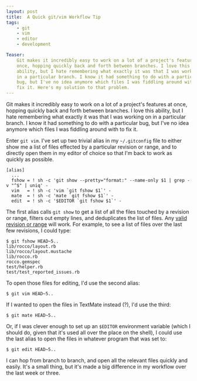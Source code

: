 ```yaml
---
layout: post
title:  A Quick git/vim Workflow Tip
tags:
    - git
    - vim
    - editor
    - development

Teaser:
    Git makes it incredibly easy to work on a lot of a project's features at
    once, hopping quickly back and forth between branches. I love this
    ability, but I hate remembering what exactly it was that I was working on
    in a particular branch. I know it had something to do with a particular
    bug, but I've no idea anymore which files I was fiddling around with to
    fix it. Here's my solution to that problem.
---
```

Git makes it incredibly easy to work on a lot of a project's features at once,
hopping quickly back and forth between branches. I love this ability, but I
hate remembering what exactly it was that I was working on in a particular
branch. I know it had something to do with a particular bug, but I've no idea
anymore which files I was fiddling around with to fix it.

Enter `git vim`. I've set up two trivial alias in my `~/.gitconfig` file to
either show me a list of files effected by a particular revision or range, and
to directly open them in my editor of choice so that I'm back to work as
quickly as possible.

    [alias]
      ...
      fshow = ! sh -c 'git show --pretty="format:" --name-only $1 | grep -v "^$" | uniq' -
      vim   = ! sh -c 'vim `git fshow $1`' -
      mate  = ! sh -c 'mate `git fshow $1`' -
      edit  = ! sh -c '$EDITOR `git fshow $1`' -

The first alias calls `git show` to get a list of all the files touched by a
revision or range, filters out empty lines, and deduplicates the list of files.
Any [valid revision or range][1] will work.  For example, to see a list of
files over the last few revisions, I could type:

    $ git fshow HEAD~5..
    lib/rocco/layout.rb
    lib/rocco/layout.mustache
    lib/rocco.rb
    rocco.gemspec
    test/helper.rb
    test/test_reported_issues.rb

To open those files for editing, I'd use the second alias:

    $ git vim HEAD~5..

If I wanted to open the files in TextMate instead (?), I'd use the third:

    $ git mate HEAD~5..

Or, if I was clever enough to set up an `$EDITOR` environment variable (which
I should do, given that it's used all over the place on the shell), I could
use the last alias to open the files in whatever program that was set to:

    $ git edit HEAD~5..

I can hop from branch to branch, and open all the relevant files quickly and
easily. It's a small thing, but it's made a big difference in my workflow
over the last week or three. 

[1]: http://www.kernel.org/pub/software/scm/git/docs/gitrevisions.html
